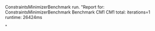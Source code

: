 ConstraintsMinimizerBenchmark  run.
 "Report for: ConstraintsMinimizerBenchmark
Benchmark CM1
CM1 total: iterations=1 runtime: 26424ms

"
